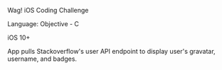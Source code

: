 Wag! iOS Coding Challenge

Language: Objective - C

iOS 10+ 

App pulls Stackoverflow's user API endpoint to display user's gravatar, username, and badges. 
